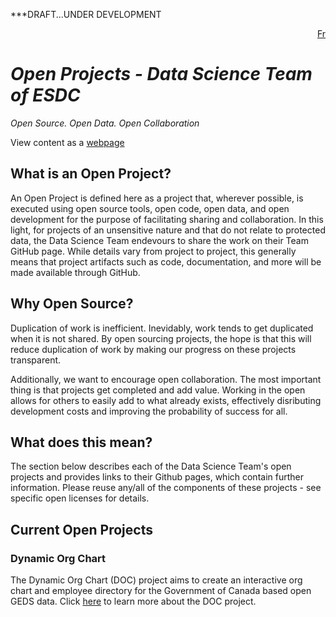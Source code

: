 
***DRAFT...UNDER DEVELOPMENT

<div style="text-align: right;">
    <a href="https://dsd-esdc-edsc.github.io/README.fr.html">Fr</a>
</div>

# _Open Projects - Data Science Team of ESDC_
_Open Source. Open Data. Open Collaboration_

View content as a [webpage](https://dsd-esdc-edsc.github.io/)

## What is an Open Project?
An Open Project is defined here as a project that, wherever possible, is executed using open source tools, open code, open data, and open development for the purpose of facilitating sharing and collaboration. In this light, for projects of an unsensitive nature and that do not relate to protected data, the Data Science Team endevours to share the work on their Team GitHub page. While details vary from project to project, this generally means that project artifacts such as code, documentation, and more will be made available through GitHub.

## Why Open Source?
Duplication of work is inefficient. Inevidably, work tends to get duplicated when it is not shared. By open sourcing projects, the hope is that this will reduce duplication of work by making our progress on these projects transparent.

Additionally, we want to encourage open collaboration. The most important thing is that projects get completed and add value. Working in the open allows for others to easily add to what already exists, effectively disributing development costs and improving the probability of success for all.

## What does this mean?
The section below describes each of the Data Science Team's open projects and provides links to their Github pages, which contain further information. Please reuse any/all of the components of these projects - see specific open licenses for details.

## Current Open Projects

### Dynamic Org Chart
The Dynamic Org Chart (DOC) project aims to create an interactive org chart and employee directory for the Government of Canada based open GEDS data. Click [here](https://dsd-esdc-edsc.github.io/dynamic-org-chart/) to learn more about the DOC project.
